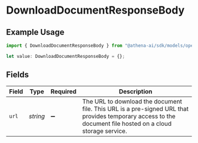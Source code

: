 # DownloadDocumentResponseBody

## Example Usage

```typescript
import { DownloadDocumentResponseBody } from "@athena-ai/sdk/models/operations";

let value: DownloadDocumentResponseBody = {};
```

## Fields

| Field                                                                                                                                                      | Type                                                                                                                                                       | Required                                                                                                                                                   | Description                                                                                                                                                |
| ---------------------------------------------------------------------------------------------------------------------------------------------------------- | ---------------------------------------------------------------------------------------------------------------------------------------------------------- | ---------------------------------------------------------------------------------------------------------------------------------------------------------- | ---------------------------------------------------------------------------------------------------------------------------------------------------------- |
| `url`                                                                                                                                                      | *string*                                                                                                                                                   | :heavy_minus_sign:                                                                                                                                         | The URL to download the document file. This URL is a pre-signed URL that provides temporary access to the document file hosted on a cloud storage service. |